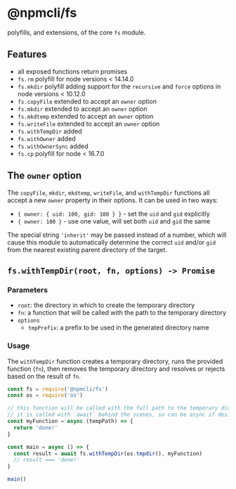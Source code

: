 # @npmcli/fs

polyfills, and extensions, of the core `fs` module.

## Features

- all exposed functions return promises
- `fs.rm` polyfill for node versions < 14.14.0
- `fs.mkdir` polyfill adding support for the `recursive` and `force` options in node versions < 10.12.0
- `fs.copyFile` extended to accept an `owner` option
- `fs.mkdir` extended to accept an `owner` option
- `fs.mkdtemp` extended to accept an `owner` option
- `fs.writeFile` extended to accept an `owner` option
- `fs.withTempDir` added
- `fs.withOwner` added
- `fs.withOwnerSync` added
- `fs.cp` polyfill for node < 16.7.0

## The `owner` option

The `copyFile`, `mkdir`, `mkdtemp`, `writeFile`, and `withTempDir` functions
all accept a new `owner` property in their options. It can be used in two ways:

- `{ owner: { uid: 100, gid: 100 } }` - set the `uid` and `gid` explicitly
- `{ owner: 100 }` - use one value, will set both `uid` and `gid` the same

The special string `'inherit'` may be passed instead of a number, which will
cause this module to automatically determine the correct `uid` and/or `gid`
from the nearest existing parent directory of the target.

## `fs.withTempDir(root, fn, options) -> Promise`

### Parameters

- `root`: the directory in which to create the temporary directory
- `fn`: a function that will be called with the path to the temporary directory
- `options`
  - `tmpPrefix`: a prefix to be used in the generated directory name

### Usage

The `withTempDir` function creates a temporary directory, runs the provided
function (`fn`), then removes the temporary directory and resolves or rejects
based on the result of `fn`.

```js
const fs = require('@npmcli/fs')
const os = require('os')

// this function will be called with the full path to the temporary directory
// it is called with `await` behind the scenes, so can be async if desired.
const myFunction = async (tempPath) => {
  return 'done!'
}

const main = async () => {
  const result = await fs.withTempDir(os.tmpdir(), myFunction)
  // result === 'done!'
}

main()
```
